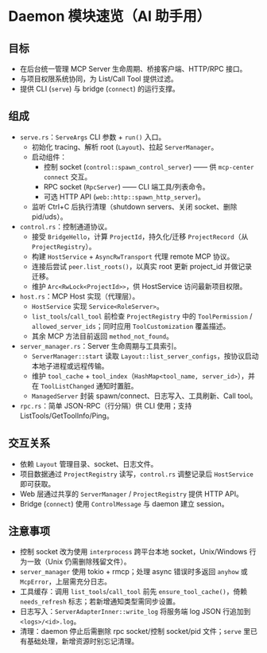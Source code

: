 # Daemon 模块速览（AI 助手用）

## 目标

- 在后台统一管理 MCP Server 生命周期、桥接客户端、HTTP/RPC 接口。
- 与项目权限系统协同，为 List/Call Tool 提供过滤。
- 提供 CLI (`serve`) 与 bridge (`connect`) 的运行支撑。

## 组成

- `serve.rs`：`ServeArgs` CLI 参数 + `run()` 入口。
  - 初始化 tracing、解析 root (`Layout`)、拉起 `ServerManager`。
  - 启动组件：
    - 控制 socket (`control::spawn_control_server`) —— 供 `mcp-center connect` 交互。
    - RPC socket (`RpcServer`) —— CLI 端工具/列表命令。
    - 可选 HTTP API (`web::http::spawn_http_server`)。
  - 监听 Ctrl+C 后执行清理（shutdown servers、关闭 socket、删除 pid/uds）。
- `control.rs`：控制通道协议。
  - 接受 `BridgeHello`，计算 `ProjectId`，持久化/迁移 `ProjectRecord`（从 `ProjectRegistry`）。
  - 构建 `HostService` + `AsyncRwTransport` 代理 remote MCP 协议。
  - 连接后尝试 `peer.list_roots()`，以真实 root 更新 project_id 并做记录迁移。
  - 维护 `Arc<RwLock<ProjectId>>`，供 HostService 访问最新项目权限。
- `host.rs`：MCP Host 实现（代理层）。
  - `HostService` 实现 `Service<RoleServer>`。
  - `list_tools`/`call_tool` 前检查 `ProjectRegistry` 中的 `ToolPermission` / `allowed_server_ids`；同时应用 `ToolCustomization` 覆盖描述。
  - 其余 MCP 方法目前返回 `method_not_found`。
- `server_manager.rs`：Server 生命周期与工具索引。
  - `ServerManager::start` 读取 `Layout::list_server_configs`，按协议启动本地子进程或远程传输。
  - 维护 `tool_cache` + `tool_index`（`HashMap<tool_name, server_id>`），并在 `ToolListChanged` 通知时置脏。
  - `ManagedServer` 封装 spawn/connect、日志写入、工具刷新、Call tool。
- `rpc.rs`：简单 JSON-RPC（行分隔）供 CLI 使用；支持 ListTools/GetToolInfo/Ping。

## 交互关系

- 依赖 `Layout` 管理目录、socket、日志文件。
- 项目数据通过 `ProjectRegistry` 读写，`control.rs` 调整记录后 `HostService` 即可获取。
- Web 层通过共享的 `ServerManager` / `ProjectRegistry` 提供 HTTP API。
- Bridge (`connect`) 使用 `ControlMessage` 与 daemon 建立 session。

## 注意事项

- 控制 socket 改为使用 `interprocess` 跨平台本地 socket，Unix/Windows 行为一致（Unix 仍需删除残留文件）。
- `server_manager` 使用 tokio + rmcp；处理 async 错误时多返回 `anyhow` 或 `McpError`，上层需充分日志。
- 工具缓存：调用 `list_tools`/`call_tool` 前先 `ensure_tool_cache()`，倚赖 `needs_refresh` 标志；若新增通知类型需同步设置。
- 日志写入：`ServerAdapterInner::write_log` 将服务端 log JSON 行追加到 `<logs>/<id>.log`。
- 清理：daemon 停止后需删除 rpc socket/控制 socket/pid 文件；`serve` 里已有基础处理，新增资源时别忘记清理。
